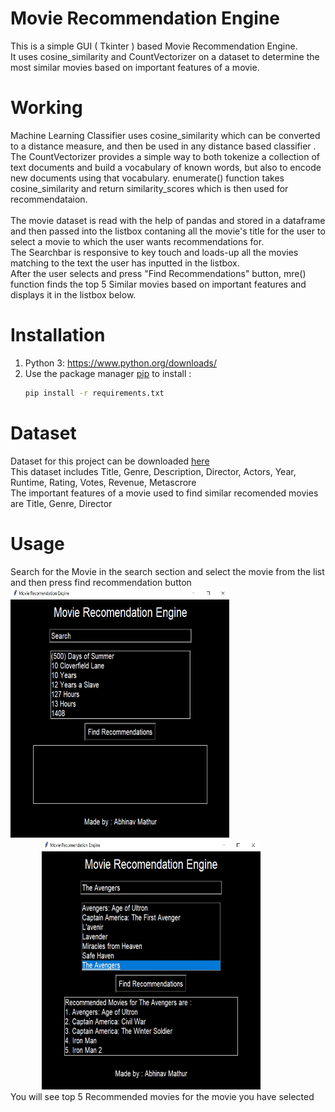 # Movie Recommendation Engine

This is a simple GUI ( Tkinter ) based Movie Recommendation Engine.<br>
It uses cosine_similarity and CountVectorizer on a dataset to determine the most similar movies based on important features of a movie.

# Working

Machine Learning Classifier uses cosine_similarity which can be converted to a distance measure, and then be used in any distance based classifier .<br>The CountVectorizer provides a simple way to both tokenize a collection of text documents and build a vocabulary of known words, but also to encode new documents using that vocabulary. enumerate() function takes cosine_similarity and return similarity_scores which is then used for recommendataion.<br><br>The movie dataset is read with the help of pandas and stored in a dataframe and then passed into the listbox contaning all the movie's title for the user to select a movie to which the user wants recommendations for.<br>The Searchbar is responsive to key touch and loads-up all the movies matching to the text the user has inputted in the listbox.<br>After the user selects and press "Find Recommendations" button, mre() function finds the top 5 Similar movies based on important features and displays it in the listbox below.

# Installation

1. Python 3: https://www.python.org/downloads/
2. Use the package manager [pip](https://pip.pypa.io/en/stable/) to install :
    ```bash
    pip install -r requirements.txt
    ```

# Dataset

Dataset for this project can be downloaded [here](https://www.kaggle.com/PromptCloudHQ/imdb-data)<br>
This dataset includes Title, Genre, Description, Director, Actors, Year, Runtime, Rating, Votes, Revenue, Metascrore<br>
The important features of a movie used to find similar recomended movies are Title, Genre, Director

# Usage

Search for the Movie in the search section and select the movie from the list and then press find recommendation button <br><img src="Capture_1.JPG" alt="drawing" style="width:350px; height: 400px"/> <img src="Capture_2.JPG" alt="drawing" style="width:350px; height: 400px; margin-left:50px;"/><br>You will see top 5 Recommended movies for the movie you have selected
